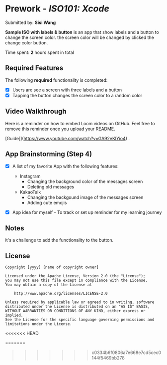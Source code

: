 # Prework - *ISO101: Xcode*

Submitted by: **Sisi Wang**

**Sample ISO with labels & button** is an app that show labels and a button to change the screen color. the screen color will be changed by clicked the change color button. 

Time spent: **2** hours spent in total

## Required Features

The following **required** functionality is completed:

- [x] Users are see a screen with three labels and a button
- [x] Tapping the button changes the screen color to a random color
 
## Video Walkthrough

Here is a reminder on how to embed Loom videos on GitHub. Feel free to remove this reminder once you upload your README. 

[Guide]](https://www.youtube.com/watch?v=GA92eKlYio4) .

## App Brainstorming (Step 4)
- [x] A list of my favorite App with the following features:
    * Instagram
        * Changing the background color of the messages screen
        * Deleting old messages
    * KakaoTalk
        * Changing the backgound image of the messages screen
        * Adding cute emojis
        
- [x] App idea for myself - To track or set up reminder for my learning journey 

## Notes

it's a challenge to add the functionality to the button. 

## License

    Copyright [yyyy] [name of copyright owner]

    Licensed under the Apache License, Version 2.0 (the "License");
    you may not use this file except in compliance with the License.
    You may obtain a copy of the License at

        http://www.apache.org/licenses/LICENSE-2.0

    Unless required by applicable law or agreed to in writing, software
    distributed under the License is distributed on an "AS IS" BASIS,
    WITHOUT WARRANTIES OR CONDITIONS OF ANY KIND, either express or implied.
    See the License for the specific language governing permissions and
    limitations under the License.
<<<<<<< HEAD

=======
>>>>>>> c0334b6f0806a7e668e7cd5cec0144f5469bb278
